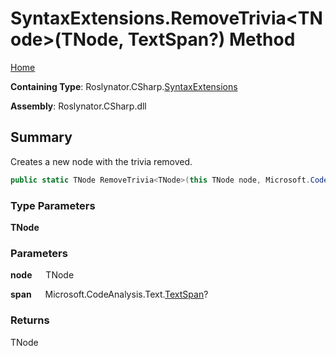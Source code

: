 # SyntaxExtensions\.RemoveTrivia\<TNode>\(TNode, TextSpan?\) Method

[Home](../../../../README.md)

**Containing Type**: Roslynator\.CSharp\.[SyntaxExtensions](../README.md)

**Assembly**: Roslynator\.CSharp\.dll

## Summary

Creates a new node with the trivia removed\.

```csharp
public static TNode RemoveTrivia<TNode>(this TNode node, Microsoft.CodeAnalysis.Text.TextSpan? span = null) where TNode : Microsoft.CodeAnalysis.SyntaxNode
```

### Type Parameters

**TNode**

### Parameters

**node** &emsp; TNode

**span** &emsp; Microsoft\.CodeAnalysis\.Text\.[TextSpan](https://docs.microsoft.com/en-us/dotnet/api/microsoft.codeanalysis.text.textspan)?

### Returns

TNode

